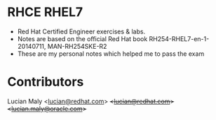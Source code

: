 # RHCE RHEL7
* Red Hat Certified Engineer exercises &amp; labs.
* Notes are based on the official Red Hat book RH254-RHEL7-en-1-20140711, MAN-RH254SKE-R2
* These are my personal notes which helped me to pass the exam

# Contributors
Lucian Maly <<lucian@redhat.com>> ~~<<lucian@redhat.com>>~~ ~~<<lucian.maly@oracle.com>>~~
